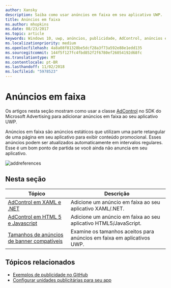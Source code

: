 ```yaml
---
author: Xansky
description: Saiba como usar anúncios em faixa em seu aplicativo UWP.
title: Anúncios em faixa
ms.author: mhopkins
ms.date: 08/23/2017
ms.topic: article
keywords: Windows 10, uwp, anúncios, publicidade, AdControl, anúncios em faixa
ms.localizationpriority: medium
ms.openlocfilehash: 4a8a08f81328be5dcf28a3f73a592e88e1edd135
ms.sourcegitcommit: 144f5f127fc4fbd852f2f6780ef26054192d68fc
ms.translationtype: MT
ms.contentlocale: pt-BR
ms.lasthandoff: 11/02/2018
ms.locfileid: "5978523"
---
```

# <a name="banner-ads"></a>Anúncios em faixa

Os artigos nesta seção mostram como usar a classe [AdControl](https://docs.microsoft.com/uwp/api/microsoft.advertising.winrt.ui.adcontrol) no SDK do Microsoft Advertising para adicionar anúncios em faixa ao seu aplicativo UWP.

Anúncios em faixa são anúncios estáticos que utilizam uma parte retangular de uma página em seu aplicativo para exibir conteúdo promocional. Esses anúncios podem ser atualizados automaticamente em intervalos regulares. Esse é um bom ponto de partida se você ainda não anuncia em seu aplicativo.

![addreferences](images/banner-ad.png)

## <a name="in-this-section"></a>Nesta seção

|  Tópico    | Descrição |               
|----------|-------|
| [AdControl em XAML e .NET](adcontrol-in-xaml-and--net.md)     | Adicione um anúncio em faixa ao seu aplicativo XAML/.NET.        |
| [AdControl em HTML 5 e Javascript](adcontrol-in-html-5-and-javascript.md)     | Adicione um anúncio em faixa ao seu aplicativo HTML5/JavaScript.        |
| [Tamanhos de anúncios de banner compatíveis](supported-ad-sizes-for-banner-ads.md)    |  Examine os tamanhos aceitos para anúncios em faixa em aplicativos UWP.        |


## <a name="related-topics"></a>Tópicos relacionados

* [Exemplos de publicidade no GitHub](http://aka.ms/githubads)
* [Configurar unidades publicitárias para seu app](set-up-ad-units-in-your-app.md)
